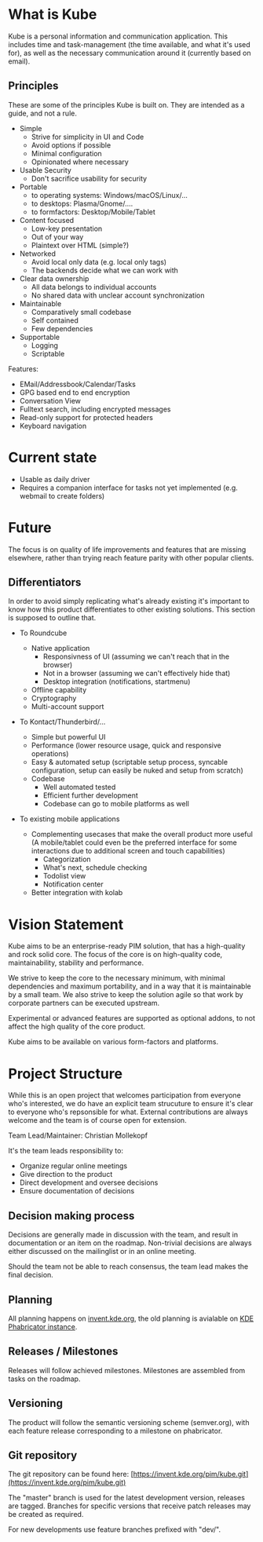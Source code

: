 # What is Kube

Kube is a personal information and communication application.
This includes time and task-management (the time available, and what it's used for), as well as the necessary communication around it (currently based on email).

## Principles

These are some of the principles Kube is built on. They are intended as a guide, and not a rule.

* Simple
    * Strive for simplicity in UI and Code
    * Avoid options if possible
    * Minimal configuration
    * Opinionated where necessary
* Usable Security
    * Don't sacrifice usability for security
* Portable
    * to operating systems: Windows/macOS/Linux/...
    * to desktops: Plasma/Gnome/....
    * to formfactors: Desktop/Mobile/Tablet
* Content focused
    * Low-key presentation
    * Out of your way
    * Plaintext over HTML (simple?)
* Networked
    * Avoid local only data (e.g. local only tags)
    * The backends decide what we can work with
* Clear data ownership
    * All data belongs to individual accounts
    * No shared data with unclear account synchronization
* Maintainable
    * Comparatively small codebase
    * Self contained
    * Few dependencies
* Supportable
    * Logging
    * Scriptable

Features:
* EMail/Addressbook/Calendar/Tasks
* GPG based end to end encryption
* Conversation View
* Fulltext search, including encrypted messages
* Read-only support for protected headers
* Keyboard navigation

# Current state

* Usable as daily driver
* Requires a companion interface for tasks not yet implemented (e.g. webmail to create folders)

# Future

The focus is on quality of life improvements and features that are missing elsewhere,
rather than trying reach feature parity with other popular clients.

## Differentiators
In order to avoid simply replicating what's already existing it's important to know how this product differentiates to other existing solutions.
This section is supposed to outline that.

* To Roundcube
    * Native application
        * Responsivness of UI (assuming we can't reach that in the browser)
        * Not in a browser (assuming we can't effectively hide that)
        * Desktop integration (notifications, startmenu)
    * Offline capability
    * Cryptography
    * Multi-account support

* To Kontact/Thunderbird/...
    * Simple but powerful UI
    * Performance (lower resource usage, quick and responsive operations)
    * Easy & automated setup (scriptable setup process, syncable configuration, setup can easily be nuked and setup from scratch)
    * Codebase
        * Well automated tested
        * Efficient further development
        * Codebase can go to mobile platforms as well

* To existing mobile applications
    * Complementing usecases that make the overall product more useful (A mobile/tablet could even be the preferred interface for some interactions due to additional screen and touch capabilities)
        * Categorization
        * What's next, schedule checking
        * Todolist view
        * Notification center
    * Better integration with kolab

# Vision Statement
Kube aims to be an enterprise-ready PIM solution, that has a high-quality and rock solid core. The focus of the core is on high-quality code, maintainability, stability and performance.

We strive to keep the core to the necessary minimum, with minimal dependencies and maximum portability, and in a way that it is maintainable by a small team.
We also strive to keep the solution agile so that work by corporate partners can be executed upstream.

Experimental or advanced features are supported as optional addons, to not affect the high quality of the core product.

Kube aims to be available on various form-factors and platforms.

# Project Structure
While this is an open project that welcomes participation from everyone who's interested, we do have an explicit team strucuture to ensure it's clear to everyone who's repsonsible for what. External contributions are always welcome and the team is of course open for extension.

Team Lead/Maintainer: Christian Mollekopf

It's the team leads responsibility to:

* Organize regular online meetings
* Give direction to the product
* Direct development and oversee decisions
* Ensure documentation of decisions

## Decision making process
Decisions are generally made in discussion with the team, and result in documentation or an item on the roadmap. Non-trivial decisions are always either discussed on the mailinglist or in an online meeting.

Should the team not be able to reach consensus, the team lead makes the final decision.

## Planning
All planning happens on [invent.kde.org](https://invent.kde.org/pim/kube), the old planning is avialable on [KDE Phabricator instance](https://phabricator.kde.org/tag/kube/).

## Releases / Milestones
Releases will follow achieved milestones. Milestones are assembled from tasks on the roadmap.

## Versioning
The product will follow the semantic versioning scheme (semver.org), with each feature release corresponding to a milestone on phabricator.

## Git repository
The git repository can be found here: [https://invent.kde.org/pim/kube.git](https://invent.kde.org/pim/kube.git)

The "master" branch is used for the latest development version, releases are tagged. Branches for specific versions that receive patch releases may be created as required.

For new developments use feature branches prefixed with "dev/".
